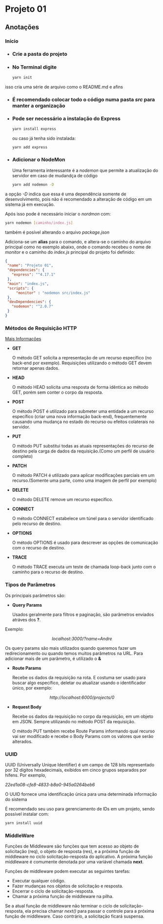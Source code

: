 # Projeto 01

## Anotações

### Início

* ### Crie a pasta do projeto

* ### No Terminal digite

   ```bash
   yarn init
   ```

 isso cria uma série de arquivo como o README.md e afins

* ### É recomendado colocar todo o código numa pasta _src_ para manter a organização

* ### Pode ser necessário a instalação do Express

   ```bash
   yarn install express
   ```

   ou caso já tenha sido instalada:

   ```bash
   yarn add express
   ```

* ### Adicionar o NodeMon

  Uma ferramenta interessante é a _nodemon_ que permite a atualização do servidor em caso de mudandça de código

   ```bash
   yarn add nodemon -D
   ```

 a opção _-D_ indica que essa é uma dependência somente de desenvolvimento, pois não é recomendado a alteração de código em um sistema já em execução.

 Após isso pode é necessário iniciar o _nordmon_ com:

   ```bash
   yarn nodemon [caminho/index.js]
   ```

   também é posível alterando o arquivo _package.json_

Adiciona-se um **alias** para o comando, e altera-se o caminho do arquivo principal como no exemplo abaixo, onde o comando recebeu o nome de _monitor_ e o caminho do _index.js_ principal do projeto foi definido:

 ```json
 {
  "name": "Projeto 01",
  "dependencies": {
    "express": "^4.17.1"
  },
  "main": "index.js",
  "scripts": {
      "monitor" : "nodemon src/index.js" 
  },
  "devDependencies": {
    "nodemon": "^2.0.7"
  }
}
```

### Métodos de Requisição HTTP

[Mais Informações](https://developer.mozilla.org/pt-BR/docs/Web/HTTP/Methods)

* **GET**
  
    O método GET solicita a representação de um recurso específico (no back-end por exemplo). Requisições utilizando o método GET devem retornar apenas dados.

* **HEAD**
  
     O método HEAD solicita uma resposta de forma idêntica ao método GET, porém sem conter o corpo da resposta.

* **POST**

    O método POST é utilizado para submeter uma entidade a um recurso específico (criar uma nova informação back-end), frequentemente causando uma mudança no estado do recurso ou efeitos colaterais no servidor.

* **PUT**

    O método PUT substitui todas as atuais representações do recurso de destino pela carga de dados da requisição.(Como um perfil de usuário completo)

* **PATCH**

    O método PATCH é utilizado para aplicar modificações parciais em um recurso.(Somente uma parte, como uma imagem de perfil por exemplo)

* **DELETE**

    O método DELETE remove um recurso específico.

* **CONNECT**

    O método CONNECT estabelece um túnel para o servidor identificado pelo recurso de destino.

* **OPTIONS**

    O método OPTIONS é usado para descrever as opções de comunicação com o recurso de destino.

* **TRACE**

    O método TRACE executa um teste de chamada loop-back junto com o caminho para o recurso de destino.

### Tipos de Parâmetros

Os principais parâmetros são:

* **Query Params**

    Usados geralmente para filtros e paginação, são parâmetros enviados atráves dos **?**.

Exemplo:

<p  style="text-align: center"><i>
localhost:3000/?name=Andre</i>
</p>

Os query params são mais utilizados quando queremos fazer um redirecionamento ou quando temos muitos parâmetros na URL. Para adicionar mais de um parâmetro, é utilizado o **&**

* **Route Params**

    Recebe os dados da requisição na rota. E costuma ser usado para buscar algo específico, deletar ou atualizar usando o identificador único, por exemplo:

<p style="text-align:center"><i>
http://localhost:6000/projects/0
</i>
</p> 

* **Request Body**

    Recebe os dados da requisição no corpo da requisição, em um objeto em JSON. Sempre utilizando no método POST da requisição.

    O método PUT também recebe Route Params informando qual recurso vai ser modificado e recebe o Body Params com os valores que serão alterados.


### UUID

 UUID (Universally Unique Identifier) é um campo de 128 bits representado por 32 dígitos hexadecimais, exibidos em cinco grupos separados por hifens. Por exemplo,

_22ed1a08-cfe8-4833-b8a0-945a0264beb6_

O UUID fornece uma identificação única para uma determinada informação do sistema

É recomendado seu uso para gerenciamento de IDs em um projeto, sendo possível instalar com:

```bash
yarn install uuid
```

### MiddleWare

Funções de Middleware são funções que tem acesso ao objeto de solicitação (req), o objeto de resposta (res), e a próxima função de middleware no ciclo solicitação-resposta do aplicativo. A próxima função middleware é comumente denotada por uma variável chamada **next**.

Funções de middleware podem executar as seguintes tarefas:

* Executar qualquer código.
* Fazer mudanças nos objetos de solicitação e resposta.
* Encerrar o ciclo de solicitação-resposta.
* Chamar a próxima função de middleware na pilha.

Se a atual função de middleware não terminar o ciclo de solicitação-resposta, ela precisa chamar _next()_ para passar o controle para a próxima função de middleware. Caso contrário, a solicitação ficará suspensa.

